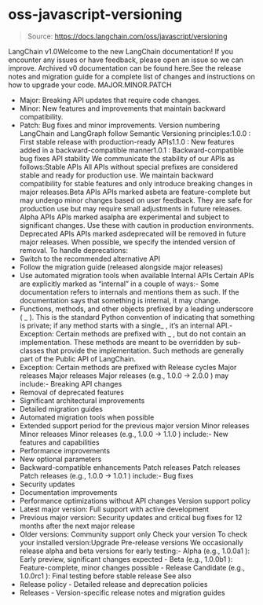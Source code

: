 # oss-javascript-versioning

> Source: https://docs.langchain.com/oss/javascript/versioning

LangChain v1.0Welcome to the new LangChain documentation! If you encounter any issues or have feedback, please open an issue so we can improve. Archived v0 documentation can be found here.See the release notes and migration guide for a complete list of changes and instructions on how to upgrade your code.
MAJOR.MINOR.PATCH
- Major: Breaking API updates that require code changes.
- Minor: New features and improvements that maintain backward compatibility.
- Patch: Bug fixes and minor improvements.
Version numbering
LangChain and LangGraph follow Semantic Versioning principles:1.0.0
: First stable release with production-ready APIs1.1.0
: New features added in a backward-compatible manner1.0.1
: Backward-compatible bug fixes
API stability
We communicate the stability of our APIs as follows:Stable APIs
All APIs without special prefixes are considered stable and ready for production use. We maintain backward compatibility for stable features and only introduce breaking changes in major releases.Beta APIs
APIs marked asbeta
are feature-complete but may undergo minor changes based on user feedback. They are safe for production use but may require small adjustments in future releases.
Alpha APIs
APIs marked asalpha
are experimental and subject to significant changes. Use these with caution in production environments.
Deprecated APIs
APIs marked asdeprecated
will be removed in future major releases. When possible, we specify the intended version of removal. To handle deprecations:
- Switch to the recommended alternative API
- Follow the migration guide (released alongside major releases)
- Use automated migration tools when available
Internal APIs
Certain APIs are explicitly marked as “internal” in a couple of ways:- Some documentation refers to internals and mentions them as such. If the documentation says that something is internal, it may change.
- Functions, methods, and other objects prefixed by a leading underscore (
_
). This is the standard Python convention of indicating that something is private; if any method starts with a single_
, it’s an internal API.- Exception: Certain methods are prefixed with
_
, but do not contain an implementation. These methods are meant to be overridden by sub-classes that provide the implementation. Such methods are generally part of the Public API of LangChain.
- Exception: Certain methods are prefixed with
Release cycles
Major releases
Major releases
Major releases (e.g.,
1.0.0
→ 2.0.0
) may include:- Breaking API changes
- Removal of deprecated features
- Significant architectural improvements
- Detailed migration guides
- Automated migration tools when possible
- Extended support period for the previous major version
Minor releases
Minor releases
Minor releases (e.g.,
1.0.0
→ 1.1.0
) include:- New features and capabilities
- Performance improvements
- New optional parameters
- Backward-compatible enhancements
Patch releases
Patch releases
Patch releases (e.g.,
1.0.0
→ 1.0.1
) include:- Bug fixes
- Security updates
- Documentation improvements
- Performance optimizations without API changes
Version support policy
- Latest major version: Full support with active development
- Previous major version: Security updates and critical bug fixes for 12 months after the next major release
- Older versions: Community support only
Check your version
To check your installed version:Upgrade
Pre-release versions
We occasionally release alpha and beta versions for early testing:- Alpha (e.g.,
1.0.0a1
): Early preview, significant changes expected - Beta (e.g.,
1.0.0b1
): Feature-complete, minor changes possible - Release Candidate (e.g.,
1.0.0rc1
): Final testing before stable release
See also
- Release policy - Detailed release and deprecation policies
- Releases - Version-specific release notes and migration guides